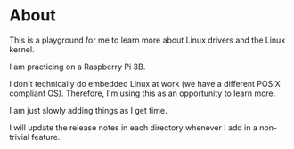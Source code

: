 # About

This is a playground for me to learn more about Linux drivers and the Linux kernel.

I am practicing on a Raspberry Pi 3B.

I don't technically do embedded Linux at work (we have a different POSIX compliant OS). Therefore, I'm using this as an opportunity to learn more.

I am just slowly adding things as I get time.

I will update the release notes in each directory whenever I add in a non-trivial feature.